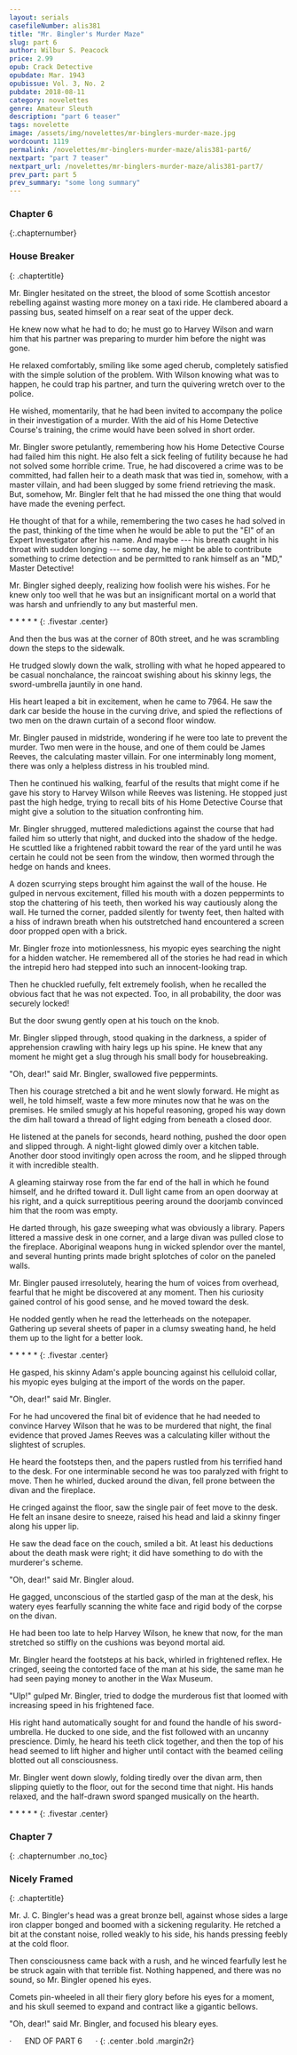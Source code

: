 ```yaml
---
layout: serials
casefileNumber: alis381
title: "Mr. Bingler's Murder Maze"
slug: part 6
author: Wilbur S. Peacock
price: 2.99
opub: Crack Detective
opubdate: Mar. 1943
opubissue: Vol. 3, No. 2
pubdate: 2018-08-11 
category: novelettes 
genre: Amateur Sleuth
description: "part 6 teaser"
tags: novelette 
image: /assets/img/novelettes/mr-binglers-murder-maze.jpg
wordcount: 1119
permalink: /novelettes/mr-binglers-murder-maze/alis381-part6/
nextpart: "part 7 teaser"
nextpart_url: /novelettes/mr-binglers-murder-maze/alis381-part7/
prev_part: part 5
prev_summary: "some long summary"
---
```


### Chapter 6
{:.chapternumber}

### House Breaker
{: .chaptertitle}

Mr. Bingler hesitated on the street, the blood of some Scottish ancestor rebelling against wasting more money on a taxi ride. He clambered aboard a passing bus, seated himself on a rear seat of the upper deck.

He knew now what he had to do; he must go to Harvey Wilson and warn him that his partner was preparing to murder him before the night was gone.

He relaxed comfortably, smiling like some aged cherub, completely satisfied with the simple solution of the problem. With Wilson knowing what was to happen, he could trap his partner, and turn the quivering wretch over to the police.

He wished, momentarily, that he had been invited to accompany the police in their investigation of a murder. With the aid of his Home Detective Course's training, the crime would have been solved in short order.

Mr. Bingler swore petulantly, remembering how his Home Detective Course had failed him this night. He also felt a sick feeling of futility because he had not solved some horrible crime. True, he had discovered a crime was to be committed, had fallen heir to a death mask that was tied in, somehow, with a master villain, and had been slugged by some friend retrieving the mask. But, somehow, Mr. Bingler felt that he had missed the one thing that would have made the evening perfect.

He thought of that for a while, remembering the two cases he had solved in the past, thinking of the time when he would be able to put the "El" of an Expert Investigator after his name. And maybe --- his breath caught in his throat with sudden longing --- some day, he might be able to contribute something to crime detection and be permitted to rank himself as an "MD," Master Detective!

Mr. Bingler sighed deeply, realizing how foolish were his wishes. For he knew only too well that he was but an insignificant mortal on a world that was harsh and unfriendly to any but masterful men.

\*   \*   \*   \*   \*
{: .fivestar .center}

And then the bus was at the corner of 80th street, and he was scrambling down the steps to the sidewalk.

He trudged slowly down the walk, strolling with what he hoped appeared to be casual nonchalance, the raincoat swishing about his skinny legs, the sword-umbrella jauntily in one hand.

His heart leaped a bit in excitement, when he came to 7964. He saw the dark car beside the house in the curving drive, and spied the reflections of two men on the drawn curtain of a second floor window.

Mr. Bingler paused in midstride, wondering if he were too late to prevent the murder. Two men were in the house, and one of them could be James Reeves, the calculating master villain. For one interminably long moment, there was only a helpless distress in his troubled mind.

Then he continued his walking, fearful of the results that might come if he gave his story to Harvey Wilson while Reeves was listening. He stopped just past the high hedge, trying to recall bits of his Home Detective Course that might give a solution to the situation confronting him.

Mr. Bingler shrugged, muttered maledictions against the course that had failed him so utterly that night, and ducked into the shadow of the hedge. He scuttled like a frightened rabbit toward the rear of the yard until he was certain he could not be seen from the window, then wormed through the hedge on hands and knees.

A dozen scurrying steps brought him against the wall of the house. He gulped in nervous excitement, filled his mouth with a dozen peppermints to stop the chattering of his teeth, then worked his way cautiously along the wall. He turned the corner, padded silently for twenty feet, then halted with a hiss of indrawn breath when his outstretched hand encountered a screen door propped open with a brick.

Mr. Bingler froze into motionlessness, his myopic eyes searching the night for a hidden watcher. He remembered all of the stories he had read in which the intrepid hero had stepped into such an innocent-looking trap.

Then he chuckled ruefully, felt extremely foolish, when he recalled the obvious fact that he was not expected. Too, in all probability, the door was securely locked!

But the door swung gently open at his touch on the knob.

Mr. Bingler slipped through, stood quaking in the darkness, a spider of apprehension crawling with hairy legs up his spine. He knew that any moment he might get a slug through his small body for housebreaking.

"Oh, dear!" said Mr. Bingler, swallowed five peppermints.

Then his courage stretched a bit and he went slowly forward. He might as well, he told himself, waste a few more minutes now that he was on the premises. He smiled smugly at his hopeful reasoning, groped his way down the dim hall toward a thread of light edging from beneath a closed door.

He listened at the panels for seconds, heard nothing, pushed the door open and slipped through. A night-light glowed dimly over a kitchen table. Another door stood invitingly open across the room, and he slipped through it with incredible stealth.

A gleaming stairway rose from the far end of the hall in which he found himself, and he drifted toward it. Dull light came from an open doorway at his right, and a quick surreptitious peering around the doorjamb convinced him that the room was empty.

He darted through, his gaze sweeping what was obviously a library. Papers littered a massive desk in one corner, and a large divan was pulled close to the fireplace. Aboriginal weapons hung in wicked splendor over the mantel, and several hunting prints made bright splotches of color on the paneled walls.

Mr. Bingler paused irresolutely, hearing the hum of voices from overhead, fearful that he might be discovered at any moment. Then his curiosity gained control of his good sense, and he moved toward the desk.

He nodded gently when he read the letterheads on the notepaper. Gathering up several sheets of paper in a clumsy sweating hand, he held them up to the light for a better look.

\*   \*   \*   \*   \*
{: .fivestar .center}

He gasped, his skinny Adam's apple bouncing against his celluloid collar, his myopic eyes bulging at the import of the words on the paper.

"Oh, dear!" said Mr. Bingler.

For he had uncovered the final bit of evidence that he had needed to convince Harvey Wilson that he was to be murdered that night, the final evidence that proved James Reeves was a calculating killer without the slightest of scruples.

He heard the footsteps then, and the papers rustled from his terrified hand to the desk. For one interminable second he was too paralyzed with fright to move. Then he whirled, ducked around the divan, fell prone between the divan and the fireplace.

He cringed against the floor, saw the single pair of feet move to the desk. He felt an insane desire to sneeze, raised his head and laid a skinny finger along his upper lip.

He saw the dead face on the couch, smiled a bit. At least his deductions about the death mask were right; it did have something to do with the murderer's scheme.

"Oh, dear!" said Mr. Bingler aloud.

He gagged, unconscious of the startled gasp of the man at the desk, his watery eyes fearfully scanning the white face and rigid body of the corpse on the divan.

He had been too late to help Harvey Wilson, he knew that now, for the man stretched so stiffly on the cushions was beyond mortal aid.

Mr. Bingler heard the footsteps at his back, whirled in frightened reflex. He cringed, seeing the contorted face of the man at his side, the same man he had seen paying money to another in the Wax Museum.

"Ulp!" gulped Mr. Bingler, tried to dodge the murderous fist that loomed with increasing speed in his frightened face.

His right hand automatically sought for and found the handle of his sword-umbrella. He ducked to one side, and the fist followed with an uncanny prescience. Dimly, he heard his teeth click together, and then the top of his head seemed to lift higher and higher until contact with the beamed ceiling blotted out all consciousness.

Mr. Bingler went down slowly, folding tiredly over the divan arm, then slipping quietly to the floor, out for the second time that night. His hands relaxed, and the half-drawn sword spanged musically on the hearth.

\*   \*   \*   \*   \*
{: .fivestar .center}

### Chapter 7
{: .chapternumber .no_toc}

### Nicely Framed
{: .chaptertitle}

Mr. J. C. Bingler's head was a great bronze bell, against whose sides a large iron clapper bonged and boomed with a sickening regularity. He retched a bit at the constant noise, rolled weakly to his side, his hands pressing feebly at the cold floor.

Then consciousness came back with a rush, and he winced fearfully lest he be struck again with that terrible fist. Nothing happened, and there was no sound, so Mr. Bingler opened his eyes.

Comets pin-wheeled in all their fiery glory before his eyes for a moment, and his skull seemed to expand and contract like a gigantic bellows.

"Oh, dear!" said Mr. Bingler, and focused his bleary eyes.

&middot;&nbsp;&nbsp;&nbsp;&nbsp;&nbsp;&nbsp;END OF PART 6&nbsp;&nbsp;&nbsp;&nbsp;&nbsp;&nbsp;&middot;
{: .center .bold .margin2r}
